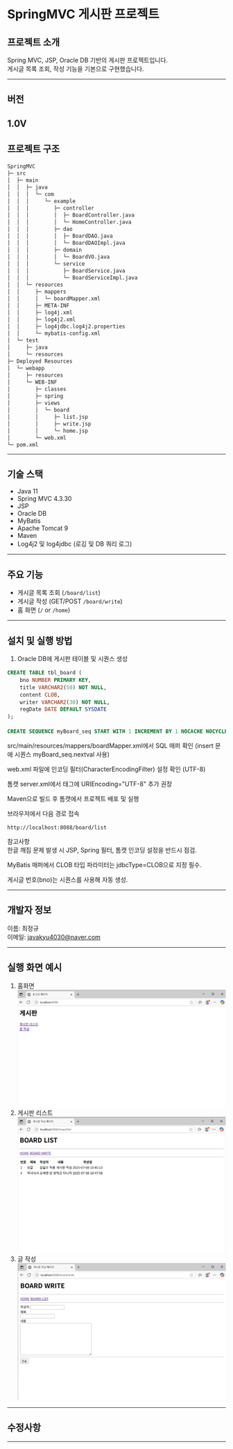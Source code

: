 
#  SpringMVC 게시판 프로젝트

##  프로젝트 소개
Spring MVC, JSP, Oracle DB 기반의 게시판 프로젝트입니다.  
게시글 목록 조회, 작성 기능을 기본으로 구현했습니다.

---

##  버전  
1.0V
---

##  프로젝트 구조
```
SpringMVC
├─ src
│  ├─ main
│  │  ├─ java
│  │  │  └─ com
│  │  │     └─ example
│  │  │        ├─ controller
│  │  │        │  ├─ BoardController.java
│  │  │        │  └─ HomeController.java
│  │  │        ├─ dao
│  │  │        │  ├─ BoardDAO.java
│  │  │        │  └─ BoardDAOImpl.java
│  │  │        ├─ domain
│  │  │        │  └─ BoardVO.java
│  │  │        └─ service
│  │  │           ├─ BoardService.java
│  │  │           └─ BoardServiceImpl.java
│  │  └─ resources
│  │     ├─ mappers
│  │     │  └─ boardMapper.xml
│  │     ├─ META-INF
│  │     ├─ log4j.xml
│  │     ├─ log4j2.xml
│  │     ├─ log4jdbc.log4j2.properties
│  │     └─ mybatis-config.xml
│  └─ test
│     ├─ java
│     └─ resources
├─ Deployed Resources
│  └─ webapp
│     ├─ resources
│     └─ WEB-INF
│        ├─ classes
│        ├─ spring
│        ├─ views
│        │  └─ board
│        │     ├─ list.jsp
│        │     ├─ write.jsp
│        │     └─ home.jsp
│        └─ web.xml
└─ pom.xml
```
---

##  기술 스택

- Java 11
- Spring MVC 4.3.30
- JSP
- Oracle DB
- MyBatis
- Apache Tomcat 9
- Maven
- Log4j2 및 log4jdbc (로깅 및 DB 쿼리 로그)

---

##  주요 기능

- 게시글 목록 조회 (`/board/list`)
- 게시글 작성 (GET/POST `/board/write`)
- 홈 화면 (`/` or `/home`)

---

##  설치 및 실행 방법

1. Oracle DB에 게시판 테이블 및 시퀀스 생성

```sql
CREATE TABLE tbl_board (
    bno NUMBER PRIMARY KEY,
    title VARCHAR2(50) NOT NULL,
    content CLOB,
    writer VARCHAR2(30) NOT NULL,
    regDate DATE DEFAULT SYSDATE
);

CREATE SEQUENCE myBoard_seq START WITH 1 INCREMENT BY 1 NOCACHE NOCYCLE;
```

src/main/resources/mappers/boardMapper.xml에서 SQL 매퍼 확인 (insert 문에 시퀀스 myBoard_seq.nextval 사용)

web.xml 파일에 인코딩 필터(CharacterEncodingFilter) 설정 확인 (UTF-8)

톰캣 server.xml에서 <Connector> 태그에 URIEncoding="UTF-8" 추가 권장

Maven으로 빌드 후 톰캣에서 프로젝트 배포 및 실행

브라우저에서 다음 경로 접속

```
http://localhost:8088/board/list
```

 참고사항  
한글 깨짐 문제 발생 시 JSP, Spring 필터, 톰캣 인코딩 설정을 반드시 점검.

MyBatis 매퍼에서 CLOB 타입 파라미터는 jdbcType=CLOB으로 지정 필수.

게시글 번호(bno)는 시퀀스를 사용해 자동 생성.

---


## 개발자 정보  
이름: 최정규  
이메일: javakyu4030@naver.com


---

## 실행 화면 예시

1. 홈화면
![alt text](1.home.png)
2. 게시판 리스트
![alt text](2.list.png)
3. 글 작성
![alt text](3.write.png)

---

## 수정사항

---